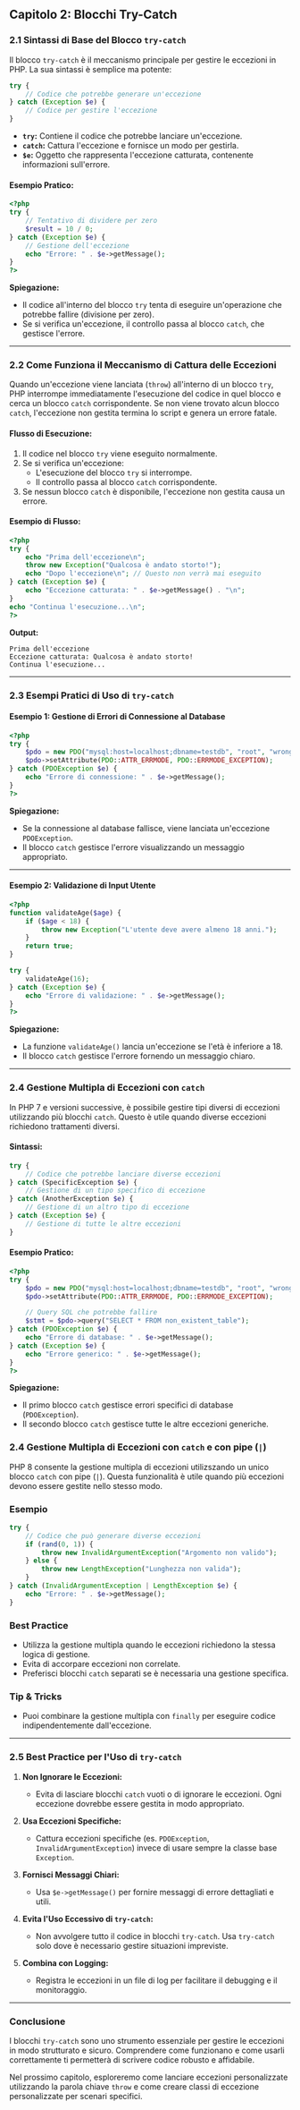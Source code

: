 ## **Capitolo 2: Blocchi Try-Catch**

### **2.1 Sintassi di Base del Blocco `try-catch`**

Il blocco `try-catch` è il meccanismo principale per gestire le eccezioni in PHP. La sua sintassi è semplice ma potente:

```php
try {
    // Codice che potrebbe generare un'eccezione
} catch (Exception $e) {
    // Codice per gestire l'eccezione
}
```

- **`try`:** Contiene il codice che potrebbe lanciare un'eccezione.
- **`catch`:** Cattura l'eccezione e fornisce un modo per gestirla.
- **`$e`:** Oggetto che rappresenta l'eccezione catturata, contenente informazioni sull'errore.

#### **Esempio Pratico:**
```php
<?php
try {
    // Tentativo di dividere per zero
    $result = 10 / 0;
} catch (Exception $e) {
    // Gestione dell'eccezione
    echo "Errore: " . $e->getMessage();
}
?>
```

**Spiegazione:**
- Il codice all'interno del blocco `try` tenta di eseguire un'operazione che potrebbe fallire (divisione per zero).
- Se si verifica un'eccezione, il controllo passa al blocco `catch`, che gestisce l'errore.

---

### **2.2 Come Funziona il Meccanismo di Cattura delle Eccezioni**

Quando un'eccezione viene lanciata (`throw`) all'interno di un blocco `try`, PHP interrompe immediatamente l'esecuzione del codice in quel blocco e cerca un blocco `catch` corrispondente. Se non viene trovato alcun blocco `catch`, l'eccezione non gestita termina lo script e genera un errore fatale.

#### **Flusso di Esecuzione:**
1. Il codice nel blocco `try` viene eseguito normalmente.
2. Se si verifica un'eccezione:
   - L'esecuzione del blocco `try` si interrompe.
   - Il controllo passa al blocco `catch` corrispondente.
3. Se nessun blocco `catch` è disponibile, l'eccezione non gestita causa un errore.

#### **Esempio di Flusso:**
```php
<?php
try {
    echo "Prima dell'eccezione\n";
    throw new Exception("Qualcosa è andato storto!");
    echo "Dopo l'eccezione\n"; // Questo non verrà mai eseguito
} catch (Exception $e) {
    echo "Eccezione catturata: " . $e->getMessage() . "\n";
}
echo "Continua l'esecuzione...\n";
?>
```

**Output:**
```
Prima dell'eccezione
Eccezione catturata: Qualcosa è andato storto!
Continua l'esecuzione...
```

---

### **2.3 Esempi Pratici di Uso di `try-catch`**

#### **Esempio 1: Gestione di Errori di Connessione al Database**
```php
<?php
try {
    $pdo = new PDO("mysql:host=localhost;dbname=testdb", "root", "wrong_password");
    $pdo->setAttribute(PDO::ATTR_ERRMODE, PDO::ERRMODE_EXCEPTION);
} catch (PDOException $e) {
    echo "Errore di connessione: " . $e->getMessage();
}
?>
```

**Spiegazione:**
- Se la connessione al database fallisce, viene lanciata un'eccezione `PDOException`.
- Il blocco `catch` gestisce l'errore visualizzando un messaggio appropriato.

---

#### **Esempio 2: Validazione di Input Utente**
```php
<?php
function validateAge($age) {
    if ($age < 18) {
        throw new Exception("L'utente deve avere almeno 18 anni.");
    }
    return true;
}

try {
    validateAge(16);
} catch (Exception $e) {
    echo "Errore di validazione: " . $e->getMessage();
}
?>
```

**Spiegazione:**
- La funzione `validateAge()` lancia un'eccezione se l'età è inferiore a 18.
- Il blocco `catch` gestisce l'errore fornendo un messaggio chiaro.

---

### **2.4 Gestione Multipla di Eccezioni con `catch`**

In PHP 7 e versioni successive, è possibile gestire tipi diversi di eccezioni utilizzando più blocchi `catch`. Questo è utile quando diverse eccezioni richiedono trattamenti diversi.

#### **Sintassi:**
```php
try {
    // Codice che potrebbe lanciare diverse eccezioni
} catch (SpecificException $e) {
    // Gestione di un tipo specifico di eccezione
} catch (AnotherException $e) {
    // Gestione di un altro tipo di eccezione
} catch (Exception $e) {
    // Gestione di tutte le altre eccezioni
}
```

#### **Esempio Pratico:**
```php
<?php
try {
    $pdo = new PDO("mysql:host=localhost;dbname=testdb", "root", "wrong_password");
    $pdo->setAttribute(PDO::ATTR_ERRMODE, PDO::ERRMODE_EXCEPTION);

    // Query SQL che potrebbe fallire
    $stmt = $pdo->query("SELECT * FROM non_existent_table");
} catch (PDOException $e) {
    echo "Errore di database: " . $e->getMessage();
} catch (Exception $e) {
    echo "Errore generico: " . $e->getMessage();
}
?>
```

**Spiegazione:**
- Il primo blocco `catch` gestisce errori specifici di database (`PDOException`).
- Il secondo blocco `catch` gestisce tutte le altre eccezioni generiche.

### **2.4 Gestione Multipla di Eccezioni con `catch` e con pipe (`|`)**

PHP 8 consente la gestione multipla di eccezioni utilizszando un unico blocco `catch` con pipe (`|`). Questa funzionalità è utile quando più eccezioni devono essere gestite nello stesso modo.

### Esempio
```php
try {
    // Codice che può generare diverse eccezioni
    if (rand(0, 1)) {
        throw new InvalidArgumentException("Argomento non valido");
    } else {
        throw new LengthException("Lunghezza non valida");
    }
} catch (InvalidArgumentException | LengthException $e) {
    echo "Errore: " . $e->getMessage();
}
```

### Best Practice
- Utilizza la gestione multipla quando le eccezioni richiedono la stessa logica di gestione.
- Evita di accorpare eccezioni non correlate.
- Preferisci blocchi `catch` separati se è necessaria una gestione specifica.

### Tip & Tricks
- Puoi combinare la gestione multipla con `finally` per eseguire codice indipendentemente dall'eccezione.

---

### **2.5 Best Practice per l'Uso di `try-catch`**

1. **Non Ignorare le Eccezioni:**
   - Evita di lasciare blocchi `catch` vuoti o di ignorare le eccezioni. Ogni eccezione dovrebbe essere gestita in modo appropriato.

2. **Usa Eccezioni Specifiche:**
   - Cattura eccezioni specifiche (es. `PDOException`, `InvalidArgumentException`) invece di usare sempre la classe base `Exception`.

3. **Fornisci Messaggi Chiari:**
   - Usa `$e->getMessage()` per fornire messaggi di errore dettagliati e utili.

4. **Evita l'Uso Eccessivo di `try-catch`:**
   - Non avvolgere tutto il codice in blocchi `try-catch`. Usa `try-catch` solo dove è necessario gestire situazioni impreviste.

5. **Combina con Logging:**
   - Registra le eccezioni in un file di log per facilitare il debugging e il monitoraggio.

---

### **Conclusione**

I blocchi `try-catch` sono uno strumento essenziale per gestire le eccezioni in modo strutturato e sicuro. Comprendere come funzionano e come usarli correttamente ti permetterà di scrivere codice robusto e affidabile.

Nel prossimo capitolo, esploreremo come lanciare eccezioni personalizzate utilizzando la parola chiave `throw` e come creare classi di eccezione personalizzate per scenari specifici.